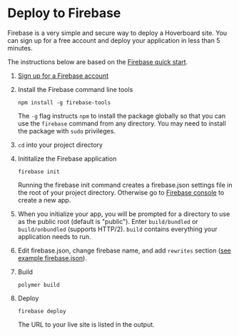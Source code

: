 # Deploy to Firebase

Firebase is a very simple and secure way to deploy a Hoverboard site. 
You can sign up for a free account and deploy your application in less than 5 minutes.

The instructions below are based on the [Firebase quick start][Firebase quick start].

1.  [Sign up for a Firebase account][Firebase console]

1.  Install the Firebase command line tools

        npm install -g firebase-tools

    The `-g` flag instructs `npm` to install the package globally so that you
    can use the `firebase` command from any directory. You may need
    to install the package with `sudo` privileges.

1.  `cd` into your project directory

1.  Inititalize the Firebase application

        firebase init

    Running the firebase init command creates a firebase.json settings file 
    in the root of your project directory. Otherwise go to
    [Firebase console][Firebase console] to create a new app.
    
1.  When you initialize your app, you will be prompted for a directory to 
    use as the public root (default is "public"). Enter `build/bundled` 
    or `build/onbundled` (supports HTTP/2). `build` contains everything 
    your application needs to run.

1.  Edit firebase.json, change firebase name, and add `rewrites` section 
([see example firebase.json](/docs/firebase.json)).

1.  Build

        polymer build

1.  Deploy

        firebase deploy

    The URL to your live site is listed in the output.


[Firebase quick start]: https://firebase.google.com/docs/hosting/quickstart
[Firebase console]: https://firebase.google.com/console/
